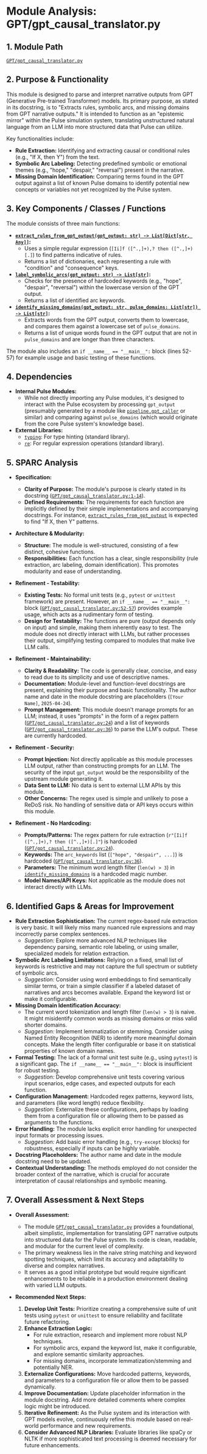 # Module Analysis: GPT/gpt_causal_translator.py

## 1. Module Path

[`GPT/gpt_causal_translator.py`](GPT/gpt_causal_translator.py:1)

## 2. Purpose & Functionality

This module is designed to parse and interpret narrative outputs from GPT (Generative Pre-trained Transformer) models. Its primary purpose, as stated in its docstring, is to "Extracts rules, symbolic arcs, and missing domains from GPT narrative outputs." It is intended to function as an "epistemic mirror" within the Pulse simulation system, translating unstructured natural language from an LLM into more structured data that Pulse can utilize.

Key functionalities include:

*   **Rule Extraction:** Identifying and extracting causal or conditional rules (e.g., "If X, then Y") from the text.
*   **Symbolic Arc Labeling:** Detecting predefined symbolic or emotional themes (e.g., "hope," "despair," "reversal") present in the narrative.
*   **Missing Domain Identification:** Comparing terms found in the GPT output against a list of known Pulse domains to identify potential new concepts or variables not yet recognized by the Pulse system.

## 3. Key Components / Classes / Functions

The module consists of three main functions:

*   **[`extract_rules_from_gpt_output(gpt_output: str) -> List[Dict[str, Any]]`](GPT/gpt_causal_translator.py:19):**
    *   Uses a simple regular expression (`[Ii]f ([^.,]+),? then ([^.,]+)[.]`) to find patterns indicative of rules.
    *   Returns a list of dictionaries, each representing a rule with "condition" and "consequence" keys.
*   **[`label_symbolic_arcs(gpt_output: str) -> List[str]`](GPT/gpt_causal_translator.py:31):**
    *   Checks for the presence of hardcoded keywords (e.g., "hope", "despair", "reversal") within the lowercase version of the GPT output.
    *   Returns a list of identified arc keywords.
*   **[`identify_missing_domains(gpt_output: str, pulse_domains: List[str]) -> List[str]`](GPT/gpt_causal_translator.py:42):**
    *   Extracts words from the GPT output, converts them to lowercase, and compares them against a lowercase set of `pulse_domains`.
    *   Returns a list of unique words found in the GPT output that are not in `pulse_domains` and are longer than three characters.

The module also includes an `if __name__ == "__main__":` block (lines 52-57) for example usage and basic testing of these functions.

## 4. Dependencies

*   **Internal Pulse Modules:**
    *   While not directly importing any Pulse modules, it's designed to interact with the Pulse ecosystem by processing `gpt_output` (presumably generated by a module like [`pipeline.gpt_caller`](pipeline/gpt_caller.py:1) or similar) and comparing against `pulse_domains` (which would originate from the core Pulse system's knowledge base).
*   **External Libraries:**
    *   [`typing`](https://docs.python.org/3/library/typing.html): For type hinting (standard library).
    *   [`re`](https://docs.python.org/3/library/re.html): For regular expression operations (standard library).

## 5. SPARC Analysis

*   **Specification:**
    *   **Clarity of Purpose:** The module's purpose is clearly stated in its docstring ([`GPT/gpt_causal_translator.py:1-14`](GPT/gpt_causal_translator.py:1)).
    *   **Defined Requirements:** The requirements for each function are implicitly defined by their simple implementations and accompanying docstrings. For instance, [`extract_rules_from_gpt_output`](GPT/gpt_causal_translator.py:19) is expected to find "If X, then Y" patterns.

*   **Architecture & Modularity:**
    *   **Structure:** The module is well-structured, consisting of a few distinct, cohesive functions.
    *   **Responsibilities:** Each function has a clear, single responsibility (rule extraction, arc labeling, domain identification). This promotes modularity and ease of understanding.

*   **Refinement - Testability:**
    *   **Existing Tests:** No formal unit tests (e.g., `pytest` or `unittest` framework) are present. However, an `if __name__ == "__main__":` block ([`GPT/gpt_causal_translator.py:52-57`](GPT/gpt_causal_translator.py:52)) provides example usage, which acts as a rudimentary form of testing.
    *   **Design for Testability:** The functions are pure (output depends only on input) and simple, making them inherently easy to test. The module does not directly interact with LLMs, but rather processes their output, simplifying testing compared to modules that make live LLM calls.

*   **Refinement - Maintainability:**
    *   **Clarity & Readability:** The code is generally clear, concise, and easy to read due to its simplicity and use of descriptive names.
    *   **Documentation:** Module-level and function-level docstrings are present, explaining their purpose and basic functionality. The author name and date in the module docstring are placeholders (`[Your Name]`, `2025-04-24`).
    *   **Prompt Management:** This module doesn't manage prompts for an LLM; instead, it uses "prompts" in the form of a regex pattern ([`GPT/gpt_causal_translator.py:24`](GPT/gpt_causal_translator.py:24)) and a list of keywords ([`GPT/gpt_causal_translator.py:36`](GPT/gpt_causal_translator.py:36)) to parse the LLM's output. These are currently hardcoded.

*   **Refinement - Security:**
    *   **Prompt Injection:** Not directly applicable as this module processes LLM output, rather than constructing prompts for an LLM. The security of the input `gpt_output` would be the responsibility of the upstream module generating it.
    *   **Data Sent to LLM:** No data is sent to external LLM APIs by this module.
    *   **Other Concerns:** The regex used is simple and unlikely to pose a ReDoS risk. No handling of sensitive data or API keys occurs within this module.

*   **Refinement - No Hardcoding:**
    *   **Prompts/Patterns:** The regex pattern for rule extraction (`r"[Ii]f ([^.,]+),? then ([^.,]+)[.]"`) is hardcoded ([`GPT/gpt_causal_translator.py:24`](GPT/gpt_causal_translator.py:24)).
    *   **Keywords:** The `arc_keywords` list (`["hope", "despair", ...]`) is hardcoded ([`GPT/gpt_causal_translator.py:36`](GPT/gpt_causal_translator.py:36)).
    *   **Parameters:** The minimum word length filter (`len(w) > 3`) in [`identify_missing_domains`](GPT/gpt_causal_translator.py:48) is a hardcoded magic number.
    *   **Model Names/API Keys:** Not applicable as the module does not interact directly with LLMs.

## 6. Identified Gaps & Areas for Improvement

*   **Rule Extraction Sophistication:** The current regex-based rule extraction is very basic. It will likely miss many nuanced rule expressions and may incorrectly parse complex sentences.
    *   *Suggestion:* Explore more advanced NLP techniques like dependency parsing, semantic role labeling, or using smaller, specialized models for relation extraction.
*   **Symbolic Arc Labeling Limitations:** Relying on a fixed, small list of keywords is restrictive and may not capture the full spectrum or subtlety of symbolic arcs.
    *   *Suggestion:* Consider using word embeddings to find semantically similar terms, or train a simple classifier if a labeled dataset of narratives and arcs becomes available. Expand the keyword list or make it configurable.
*   **Missing Domain Identification Accuracy:**
    *   The current word tokenization and length filter (`len(w) > 3`) is naive. It might misidentify common words as missing domains or miss valid shorter domains.
    *   *Suggestion:* Implement lemmatization or stemming. Consider using Named Entity Recognition (NER) to identify more meaningful domain concepts. Make the length filter configurable or base it on statistical properties of known domain names.
*   **Formal Testing:** The lack of a formal unit test suite (e.g., using `pytest`) is a significant gap. The `if __name__ == "__main__":` block is insufficient for robust testing.
    *   *Suggestion:* Develop comprehensive unit tests covering various input scenarios, edge cases, and expected outputs for each function.
*   **Configuration Management:** Hardcoded regex patterns, keyword lists, and parameters (like word length) reduce flexibility.
    *   *Suggestion:* Externalize these configurations, perhaps by loading them from a configuration file or allowing them to be passed as arguments to the functions.
*   **Error Handling:** The module lacks explicit error handling for unexpected input formats or processing issues.
    *   *Suggestion:* Add basic error handling (e.g., `try-except` blocks) for robustness, especially if inputs can be highly variable.
*   **Docstring Placeholders:** The author name and date in the module docstring need to be updated.
*   **Contextual Understanding:** The methods employed do not consider the broader context of the narrative, which is crucial for accurate interpretation of causal relationships and symbolic meaning.

## 7. Overall Assessment & Next Steps

*   **Overall Assessment:**
    *   The module [`GPT/gpt_causal_translator.py`](GPT/gpt_causal_translator.py:1) provides a foundational, albeit simplistic, implementation for translating GPT narrative outputs into structured data for the Pulse system. Its code is clean, readable, and modular for the current level of complexity.
    *   The primary weakness lies in the naive string matching and keyword spotting techniques, which limit its accuracy and adaptability to diverse and complex narratives.
    *   It serves as a good initial prototype but would require significant enhancements to be reliable in a production environment dealing with varied LLM outputs.

*   **Recommended Next Steps:**
    1.  **Develop Unit Tests:** Prioritize creating a comprehensive suite of unit tests using `pytest` or `unittest` to ensure reliability and facilitate future refactoring.
    2.  **Enhance Extraction Logic:**
        *   For rule extraction, research and implement more robust NLP techniques.
        *   For symbolic arcs, expand the keyword list, make it configurable, and explore semantic similarity approaches.
        *   For missing domains, incorporate lemmatization/stemming and potentially NER.
    3.  **Externalize Configurations:** Move hardcoded patterns, keywords, and parameters to a configuration file or allow them to be passed dynamically.
    4.  **Improve Documentation:** Update placeholder information in the module docstring. Add more detailed comments where complex logic might be introduced.
    5.  **Iterative Refinement:** As the Pulse system and its interaction with GPT models evolve, continuously refine this module based on real-world performance and new requirements.
    6.  **Consider Advanced NLP Libraries:** Evaluate libraries like spaCy or NLTK if more sophisticated text processing is deemed necessary for future enhancements.